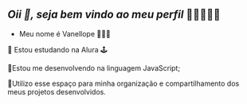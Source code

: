 ## *Oii 🤗, seja bem vindo ao meu perfil* 🍬🍭🚙🍭🍬

   - Meu nome é Vanellope 🍬🚙🍬

🍭 Estou estudando na Alura 🕹

🍭Estou me desenvolvendo na linguagem JavaScript;

🍭Utilizo esse espaço para minha organização e compartilhamento dos meus projetos desenvolvidos.


